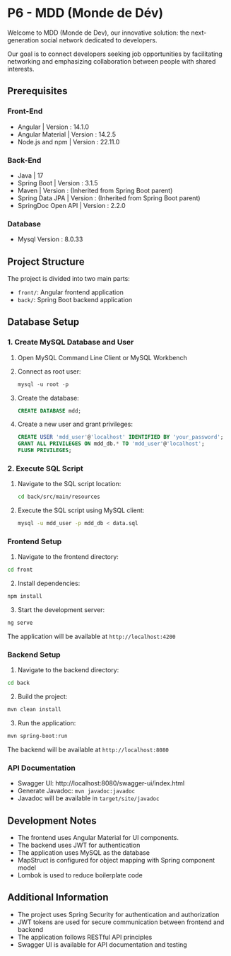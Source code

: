 # P6 - MDD (Monde de Dév)

Welcome to MDD (Monde de Dev), our innovative solution: the next-generation social network dedicated to developers.

Our goal is to connect developers seeking job opportunities by facilitating networking and emphasizing collaboration between people with shared interests.

## Prerequisites

### Front-End

- Angular | Version : 14.1.0
- Angular Material | Version : 14.2.5
- Node.js and npm | Version : 22.11.0

 ### Back-End

 - Java | 17
 - Spring Boot | Version : 3.1.5
 - Maven | Version : (Inherited from Spring Boot parent)
 - Spring Data JPA | Version : (Inherited from Spring Boot parent)
 - SpringDoc Open API | Version : 2.2.0

 ### Database
- Mysql Version : 8.0.33

## Project Structure

The project is divided into two main parts:
- `front/`: Angular frontend application
- `back/`: Spring Boot backend application

## Database Setup

### 1. Create MySQL Database and User

1. Open MySQL Command Line Client or MySQL Workbench

2. Connect as root user:
   ```sql
   mysql -u root -p
   ```
3. Create the database:
   ```sql
   CREATE DATABASE mdd;
   ```
4. Create a new user and grant privileges:
   ```sql
   CREATE USER 'mdd_user'@'localhost' IDENTIFIED BY 'your_password';
   GRANT ALL PRIVILEGES ON mdd_db.* TO 'mdd_user'@'localhost';
   FLUSH PRIVILEGES;
   ```
### 2. Execute SQL Script

1. Navigate to the SQL script location:
   ```bash
   cd back/src/main/resources
   ```
2. Execute the SQL script using MySQL client:
   ```bash
   mysql -u mdd_user -p mdd_db < data.sql
   ```

### Frontend Setup

1. Navigate to the frontend directory:
```bash
cd front
```

2. Install dependencies:
```bash
npm install
```

3. Start the development server:
```bash
ng serve
```
The application will be available at `http://localhost:4200`

### Backend Setup

1. Navigate to the backend directory:
```bash
cd back
```

2. Build the project:
```bash
mvn clean install
```

3. Run the application:
```bash
mvn spring-boot:run
```

The backend will be available at `http://localhost:8080`

### API Documentation

- Swagger UI: http://localhost:8080/swagger-ui/index.html
- Generate Javadoc: `mvn javadoc:javadoc`
- Javadoc will be available in `target/site/javadoc`

## Development Notes

- The frontend uses Angular Material for UI components.
- The backend uses JWT for authentication
- The application uses MySQL as the database
- MapStruct is configured for object mapping with Spring component model
- Lombok is used to reduce boilerplate code

## Additional Information

- The project uses Spring Security for authentication and authorization
- JWT tokens are used for secure communication between frontend and backend
- The application follows RESTful API principles
- Swagger UI is available for API documentation and testing